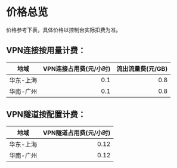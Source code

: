 # 价格总览

价格参考下表，具体价格以控制台实际扣费为准。

## VPN连接按用量计费：
| 地域 | VPN连接占用费(元/小时) | 流出流量费(元/GB) |
|:---:| ---:| ---:|
| 华东-上海 | 0.1 | 0.8 |
| 华南-广州 | 0.1 | 0.8 |

## VPN隧道按配置计费：
| 地域 | VPN隧道占用费(元/小时) |
|:---:| ---:|
| 华东-上海 | 0.12 |
| 华南-广州 | 0.12 |
